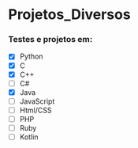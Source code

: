 # Projetos_Diversos

### Testes e projetos em:

- [x] Python
- [x] C
- [x] C++
- [ ] C#
- [x] Java
- [ ] JavaScript
- [ ] Html/CSS
- [ ] PHP
- [ ] Ruby
- [ ] Kotlin
